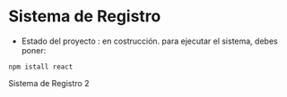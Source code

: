 <h1> Sistema de Registro</h1>

- Estado del proyecto : en costrucción.
para ejecutar el sistema, debes poner:

```npm istall react```

Sistema de Registro 2
